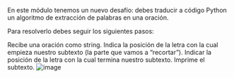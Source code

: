 En este módulo tenemos un nuevo desafío: debes traducir a código Python un algoritmo de extracción de palabras en una oración.

Para resolverlo debes seguir los siguientes pasos:

Recibe una oración como string.
Indica la posición de la letra con la cual empieza nuestro subtexto (la parte que vamos a “recortar”).
Indicar la posición de la letra con la cual termina nuestro subtexto.
Imprime el subtexto.
 ![image](https://user-images.githubusercontent.com/96605273/189567101-a2620ac7-f127-459b-a381-11b9a8ad891c.png)


